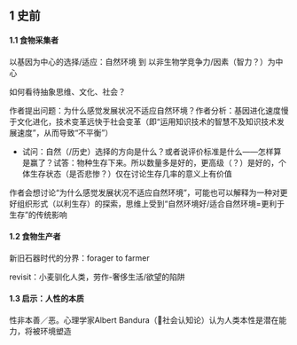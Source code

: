 ## 1 史前

#### 1.1 食物采集者

以基因为中心的选择/适应：自然环境 到 以非生物学竞争力/因素（智力？）为中心

如何看待抽象思维、文化、社会？

作者提出问题：为什么感觉发展状况不适应自然环境？作者分析：基因进化速度慢于文化进化，技术变革远快于社会变革（即“运用知识技术的智慧不及知识技术发展速度”，从而导致“不平衡”）


- 试问：自然（/历史）选择的方向是什么？或者说评价标准是什么——怎样算是赢了？试答：物种生存下来。所以数量多是好的，更高级（？）是好的，个体生存状态（是否悲惨？）仅在讨论生存几率的意义上有价值

作者会想讨论“为什么感觉发展状况不适应自然环境”，可能也可以解释为一种对更好组织形式（以利生存）的探索，思维上受到“自然环境好/适合自然环境=更利于生存”的传统影响


#### 1.2 食物生产者

新旧石器时代的分界：forager to farmer

revisit：小麦驯化人类，劳作-奢侈生活/欲望的陷阱


#### 1.3 启示：人性的本质

性非本善／恶。心理学家Albert Bandura（🔻社会认知论）认为人类本性是潜在能力，将被环境塑造
